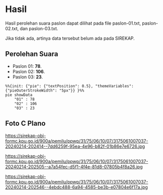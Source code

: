 # Hasil

Hasil perolehan suara paslon dapat dilihat pada file paslon-01.txt, paslon-02.txt, dan paslon-03.txt.

Jika tidak ada, artinya data tersebut belum ada pada SIREKAP.

## Perolehan Suara

 * Paslon 01: **78**.
 * Paslon 02: **106**.
 * Paslon 03: **23**.

```mermaid
%%{init: {"pie": {"textPosition": 0.5}, "themeVariables": {"pieOuterStrokeWidth": "5px"}} }%%
pie showData
    "01" : 78
    "02" : 106
    "03" : 23
```
## Foto C Plano

https://sirekap-obj-formc.kpu.go.id/900a/pemilu/ppwp/31/75/06/10/07/3175061007037-20240214-202414--7dd6259f-95ea-4e96-b82f-01b86e7e6726.jpg

https://sirekap-obj-formc.kpu.go.id/900a/pemilu/ppwp/31/75/06/10/07/3175061007037-20240214-202505--a7a54fec-d5f1-4f4e-81d8-07805b4f8a26.jpg

https://sirekap-obj-formc.kpu.go.id/900a/pemilu/ppwp/31/75/06/10/07/3175061007037-20240214-202546--4ebdc488-6a94-4585-be3b-e07804e6f17a.jpg
